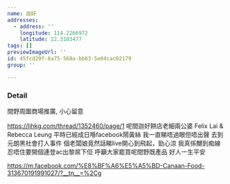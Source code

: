 ```yaml
---
name: 迦好
addresses:
  - address: ''
    longitude: 114.2266972
    latitude: 22.3103477
tags: []
previewImageUrl: ''
id: 45fcd29f-8a75-568a-bb63-5e04cac02179
group: ''

---
```

### Detail
間野周圍商場推廣, 小心留意

https://lihkg.com/thread/1352460/page/1
呢間迦好餅店老細兩公婆 Felix Lai & Rebecca Leung
平時已經成日喺facebook鬧黃絲
我一直睇唔過眼但唔出聲
去到元朗黑社會打人事件
個老闆娘竟然話睇live開心到飛起，勁心涼
我真係嬲到痴線
忍唔住要開個連登ac出黎屌下佢
呼籲大家罷買呢間野既產品
好人一生平安

https://m.facebook.com/%E8%BF%A6%E5%A5%BD-Canaan-Food-313670191991027/?__tn__=%2Cg

